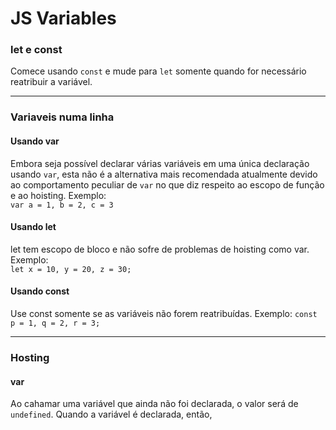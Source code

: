 # JS Variables


### let e const
Comece usando `const` e mude para `let` somente quando for necessário reatribuir a variável.
***
### Variaveis numa linha
#### Usando var
Embora seja possível declarar várias variáveis em uma única declaração usando `var`, esta não é a alternativa mais recomendada atualmente devido ao comportamento peculiar de `var` no que diz respeito ao escopo de função e ao hoisting.
Exemplo: <br>
`var a = 1, b = 2, c = 3`
#### Usando let
let tem escopo de bloco e não sofre de problemas de hoisting como var. Exemplo: <br>
`let x = 10, y = 20, z = 30;`

#### Usando const
Use const somente se as variáveis não forem reatribuídas. Exemplo: 
`const p = 1, q = 2, r = 3;`
***

### Hosting
#### var
Ao cahamar uma variável que ainda não foi declarada, o valor será de `undefined`. Quando a variável é declarada, então,




